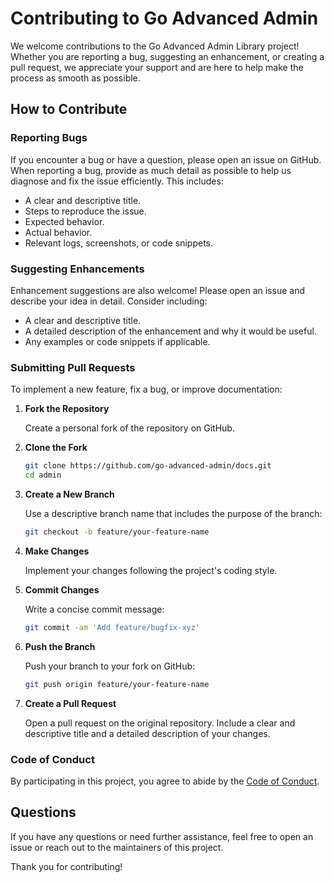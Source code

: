 # Contributing to Go Advanced Admin

We welcome contributions to the Go Advanced Admin Library project! Whether you are reporting a bug, suggesting an enhancement, or creating a pull request, we appreciate your support and are here to help make the process as smooth as possible.

## How to Contribute

### Reporting Bugs

If you encounter a bug or have a question, please open an issue on GitHub. When reporting a bug, provide as much detail as possible to help us diagnose and fix the issue efficiently. This includes:

- A clear and descriptive title.
- Steps to reproduce the issue.
- Expected behavior.
- Actual behavior.
- Relevant logs, screenshots, or code snippets.

### Suggesting Enhancements

Enhancement suggestions are also welcome! Please open an issue and describe your idea in detail. Consider including:

- A clear and descriptive title.
- A detailed description of the enhancement and why it would be useful.
- Any examples or code snippets if applicable.

### Submitting Pull Requests

To implement a new feature, fix a bug, or improve documentation:

1. **Fork the Repository**

   Create a personal fork of the repository on GitHub.

2. **Clone the Fork**

   ```sh
   git clone https://github.com/go-advanced-admin/docs.git
   cd admin
   ```

3. **Create a New Branch**

   Use a descriptive branch name that includes the purpose of the branch:

   ```sh
   git checkout -b feature/your-feature-name
   ```

4. **Make Changes**

   Implement your changes following the project's coding style.

5. **Commit Changes**

   Write a concise commit message:

   ```sh
   git commit -am 'Add feature/bugfix-xyz'
   ```

6. **Push the Branch**

   Push your branch to your fork on GitHub:

   ```sh
   git push origin feature/your-feature-name
   ```

7. **Create a Pull Request**

   Open a pull request on the original repository. Include a clear and descriptive title and a detailed description of your changes.

### Code of Conduct

By participating in this project, you agree to abide by the [Code of Conduct](CODE_OF_CONDUCT.md).

## Questions

If you have any questions or need further assistance, feel free to open an issue or reach out to the maintainers of this project.

Thank you for contributing!